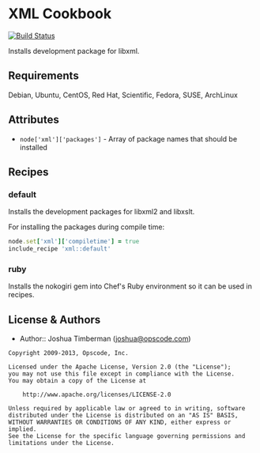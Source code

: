 XML Cookbook
============
[![Build Status](https://secure.travis-ci.org/opscode-cookbooks/xml.png?branch=master)](http://travis-ci.org/opscode-cookbooks/xml)

Installs development package for libxml.


Requirements
------------
Debian, Ubuntu, CentOS, Red Hat, Scientific, Fedora, SUSE, ArchLinux

Attributes
----------
- `node['xml']['packages']` - Array of package names that should be installed


Recipes
-------
### default
Installs the development packages for libxml2 and libxslt.

For installing the packages during compile time:

```ruby
node.set['xml']['compiletime'] = true
include_recipe 'xml::default'
```

### ruby
Installs the nokogiri gem into Chef's Ruby environment so it can be used in recipes.


License & Authors
-----------------
- Author:: Joshua Timberman (<joshua@opscode.com>)

```text
Copyright 2009-2013, Opscode, Inc.

Licensed under the Apache License, Version 2.0 (the "License");
you may not use this file except in compliance with the License.
You may obtain a copy of the License at

    http://www.apache.org/licenses/LICENSE-2.0

Unless required by applicable law or agreed to in writing, software
distributed under the License is distributed on an "AS IS" BASIS,
WITHOUT WARRANTIES OR CONDITIONS OF ANY KIND, either express or implied.
See the License for the specific language governing permissions and
limitations under the License.
```
